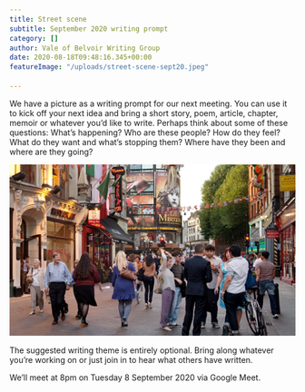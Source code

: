 ```yaml
---
title: Street scene
subtitle: September 2020 writing prompt
category: []
author: Vale of Belvoir Writing Group
date: 2020-08-18T09:48:16.345+00:00
featureImage: "/uploads/street-scene-sept20.jpeg"

---
```

We have a picture as a writing prompt for our next meeting. You can use it to kick off your next idea and bring a short story, poem, article, chapter, memoir or whatever you’d like to write.
Perhaps think about some of these questions: What’s happening? Who are these people? How do they feel? What do they want and what’s stopping them? Where have they been and where are they going?

![](/uploads/street-scene.JPG)

The suggested writing theme is entirely optional. Bring along whatever you’re working on or just join in to hear what others have written.

We’ll meet at 8pm on Tuesday 8 September 2020 via Google Meet.